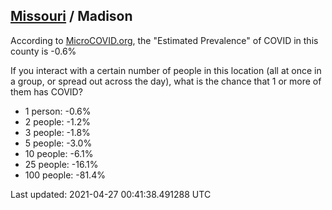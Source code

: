 
## [Missouri](/united-states/missouri) / Madison

According to [MicroCOVID.org](http://microcovid.org),
the "Estimated Prevalence" of COVID in this county is -0.6%

If you interact with a certain number of people in this location
(all at once in a group, or spread out across the day), what is the chance that
1 or more of them has COVID?

- 1 person: -0.6%
- 2 people: -1.2%
- 3 people: -1.8%
- 5 people: -3.0%
- 10 people: -6.1%
- 25 people: -16.1%
- 100 people: -81.4%

Last updated: 2021-04-27 00:41:38.491288 UTC
